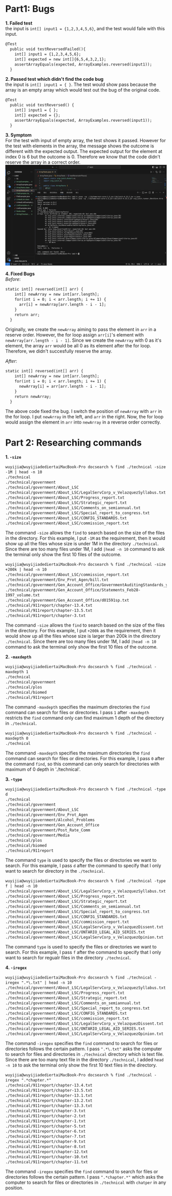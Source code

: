 # Part1: Bugs
**1. Failed test** <br>
the input is `int[] input1 = {1,2,3,4,5,6}`, and the test would faile with this input. <br>
```
@Test 
  public void testReversedFailed(){
    int[] input1 = {1,2,3,4,5,6};
    int[] expected = new int[]{6,5,4,3,2,1};
    assertArrayEquals(expected, ArrayExamples.reversed(input1));
  }
```
**2. Passed test which didn't find the code bug** <br>
the input is `int[] input1 = { }`. The test would show pass because the array is an empty array which would test out the bug of the original code. <br>
```
@Test
  public void testReversed() {
    int[] input1 = { };
    int[] expected = {};
    assertArrayEquals(expected, ArrayExamples.reversed(input1));
  }
```
**3. Symptom** <br>
For the test with input of empty array, the test shows it passed. However for the test with elements in the array, the message shows the outcome is different with the expected output. The expected output for the element at index 0 is 6 but the outcome is 0. Therefore we know that the code didn't reserve the array in a correct order. <br>
![image](Labreport3symptom.png) <br>

**4. Fixed Bugs** <br>
*Before*: <br>
```
static int[] reversed(int[] arr) {
    int[] newArray = new int[arr.length];
    for(int i = 0; i < arr.length; i += 1) {
      arr[i] = newArray[arr.length - i - 1];
    }
    return arr;
  }
```
Originally, we create the `newArray` aiming to pass the element in `arr` in a reserve order. However, the for loop assign `arr[i]`'s element with `newArray[arr.length - i - 1]`. Since we create the `newArray` with 0 as it's element, the array `arr` would be all 0 as its element after the for loop. Therefore, we didn't succesfully reserve the array. <br>

*After*: <br>
```
static int[] reversed(int[] arr) {
    int[] newArray = new int[arr.length];
    for(int i = 0; i < arr.length; i += 1) {
      newArray[i] = arr[arr.length - i - 1];
    }
    return newArray;
  }
```
The above code fixed the bug. I switch the position of `newArray` with `arr` in the for loop. I put `newArray` in the left, and `arr` in the right. Now, the for loop would assign the element in `arr` into `newArray` in a reverse order correctly. <br>

# Part 2: Researching commands <br>
**1. `-size`**
```
wuyijia@wuyijiadediertaiMacBook-Pro docsearch % find ./technical -size -1M | head -n 10
./technical
./technical/government
./technical/government/About_LSC
./technical/government/About_LSC/LegalServCorp_v_VelazquezSyllabus.txt
./technical/government/About_LSC/Progress_report.txt
./technical/government/About_LSC/Strategic_report.txt
./technical/government/About_LSC/Comments_on_semiannual.txt
./technical/government/About_LSC/Special_report_to_congress.txt
./technical/government/About_LSC/CONFIG_STANDARDS.txt
./technical/government/About_LSC/commission_report.txt
```
The command `-size` allows the `find` to search based on the size of the files in the directory. For this example, I put `-1M` as the requirement, then it would show up all the files whose size is under 1M in the directory `./technical`. Since there are too many files under 1M, I add `|head -n 10` command to ask the terminal only show the first 10 files of the outcome. <br>

```
wuyijia@wuyijiadediertaiMacBook-Pro docsearch % find ./technical -size +200k | head -n 10
./technical/government/About_LSC/commission_report.txt
./technical/government/Env_Prot_Agen/bill.txt
./technical/government/Gen_Account_Office/GovernmentAuditingStandards_yb2002ed.txt
./technical/government/Gen_Account_Office/Statements_Feb28-1997_volume.txt
./technical/government/Gen_Account_Office/d01591sp.txt
./technical/911report/chapter-13.4.txt
./technical/911report/chapter-13.5.txt
./technical/911report/chapter-3.txt
```
The command `-size` allows the `find` to search based on the size of the files in the directory. For this example, I put `+200k` as the requirement, then it would show up all the files whose size is larger than 200k in the directory `./technical`. Since there are too many files under 1M, I add `|head -n 10` command to ask the terminal only show the first 10 files of the outcome. <br>

**2. `-maxdepth`**
```
wuyijia@wuyijiadediertaiMacBook-Pro docsearch % find ./technical -maxdepth 1
./technical
./technical/government
./technical/plos
./technical/biomed
./technical/911report
```
The command `-maxdepth` specifies the maximum directories the `find` command can search for files or directories. I pass `1` after `-maxdepth` restricts the `find` command only can find maximum 1 depth of the directory in `./technical`. <br>
```
wuyijia@wuyijiadediertaiMacBook-Pro docsearch % find ./technical -maxdepth 0
./technical
```
The command `-maxdepth` specifies the maximum directories the `find` command can search for files or directories. For this example, I pass `0` after the command `find`, so this command can only search for directories with maximum of 0 depth in './technical'. <br>

**3. `-type`**
```
wuyijia@wuyijiadediertaiMacBook-Pro docsearch % find ./technical -type d  
./technical
./technical/government
./technical/government/About_LSC
./technical/government/Env_Prot_Agen
./technical/government/Alcohol_Problems
./technical/government/Gen_Account_Office
./technical/government/Post_Rate_Comm
./technical/government/Media
./technical/plos
./technical/biomed
./technical/911report
```
The command `type` is used to specify the files or directories we want to search. For this example, I pass `d` after the command to specify that I only want to search for directory in the `./technical`. <br>

```
wuyijia@wuyijiadediertaiMacBook-Pro docsearch % find ./technical -type f | head -n 10
./technical/government/About_LSC/LegalServCorp_v_VelazquezSyllabus.txt
./technical/government/About_LSC/Progress_report.txt
./technical/government/About_LSC/Strategic_report.txt
./technical/government/About_LSC/Comments_on_semiannual.txt
./technical/government/About_LSC/Special_report_to_congress.txt
./technical/government/About_LSC/CONFIG_STANDARDS.txt
./technical/government/About_LSC/commission_report.txt
./technical/government/About_LSC/LegalServCorp_v_VelazquezDissent.txt
./technical/government/About_LSC/ONTARIO_LEGAL_AID_SERIES.txt
./technical/government/About_LSC/LegalServCorp_v_VelazquezOpinion.txt
```
The command `type` is used to specify the files or directories we want to search. For this example, I pass `f` after the command to specify that I only want to search for regualr files in the directory `./technical`. <br>

**4. `-iregex`**
```
wuyijia@wuyijiadediertaiMacBook-Pro docsearch % find ./technical -iregex ".*\.txt" | head -n 10
./technical/government/About_LSC/LegalServCorp_v_VelazquezSyllabus.txt
./technical/government/About_LSC/Progress_report.txt
./technical/government/About_LSC/Strategic_report.txt
./technical/government/About_LSC/Comments_on_semiannual.txt
./technical/government/About_LSC/Special_report_to_congress.txt
./technical/government/About_LSC/CONFIG_STANDARDS.txt
./technical/government/About_LSC/commission_report.txt
./technical/government/About_LSC/LegalServCorp_v_VelazquezDissent.txt
./technical/government/About_LSC/ONTARIO_LEGAL_AID_SERIES.txt
./technical/government/About_LSC/LegalServCorp_v_VelazquezOpinion.txt
```
The command `-iregex` specifies the `find` command to search for files or directories follows the certain pattern. I pass `".*\.txt"` asks the computer to search for files and directories in `./technical` directory which is text file. Since there are too many text file in the directory `./technical`, I added `head -n 10` to ask the terminal only show the first 10 text files in the directory. <br>
```
wuyijia@wuyijiadediertaiMacBook-Pro docsearch % find ./technical -iregex ".*chapter.*"
./technical/911report/chapter-13.4.txt
./technical/911report/chapter-13.5.txt
./technical/911report/chapter-13.1.txt
./technical/911report/chapter-13.2.txt
./technical/911report/chapter-13.3.txt
./technical/911report/chapter-3.txt
./technical/911report/chapter-2.txt
./technical/911report/chapter-1.txt
./technical/911report/chapter-5.txt
./technical/911report/chapter-6.txt
./technical/911report/chapter-7.txt
./technical/911report/chapter-9.txt
./technical/911report/chapter-8.txt
./technical/911report/chapter-12.txt
./technical/911report/chapter-10.txt
./technical/911report/chapter-11.txt
```
The command `-iregex` specifies the `find` command to search for files or directories follows the certain pattern. I pass `".*chapter.*"` which asks the computer to search for files or directories in `./technical` with `chatper` in any position. <br>







